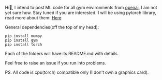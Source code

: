 Hi🙂, I intend to post ML code for all gym environments from [openai](https://gym.openai.com/ "gym.openai.com/"), I am not yet sure how. Stay tuned if you are interested.
I will be using pytorch library, read more about them: [Here](https://pytorch.org/ "Pytorch's official website")

General dependencies(off the top of my head):
```
pip install numpy
pip install gym
pip install torch
```

Each of the folders will have its README.md with details.

Feel free to raise an issue if you run into  problems.


PS. All code is cpu(torch) compatible only (I don't own a graphics card).
